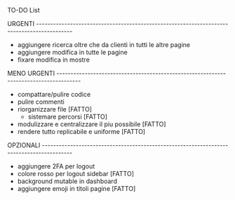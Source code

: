TO-DO List

URGENTI -------------------------------------------------------------------------------------------
- aggiungere ricerca oltre che da clienti in tutti le altre pagine
- aggiungere modifica in tutte le pagine
- fixare modifica in mostre

MENO URGENTI --------------------------------------------------------------------------------------
- compattare/pulire codice
- pulire commenti
- riorganizzare file [FATTO]
    - sistemare percorsi [FATTO]
- modulizzare e centralizzare il piu possibile [FATTO]
- rendere tutto replicabile e uniforme [FATTO]

OPZIONALI -----------------------------------------------------------------------------------------
- aggiungere 2FA per logout
- colore rosso per logout sidebar [FATTO]
- background mutable in dashboard
- aggiungere emoji in titoli pagine [FATTO]